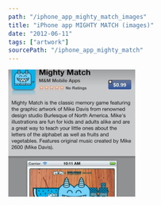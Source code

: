 ```yaml
---
path: "/iphone_app_mighty_match_images"
title: "iPhone app MIGHTY MATCH (images)"
date: "2012-06-11"
tags: ["artwork"]
sourcePath: "/iphone_app_mighty_match"
---
```


 ![large.jpeg_hexagon.jpeg](large.jpeg_hexagon.jpeg)